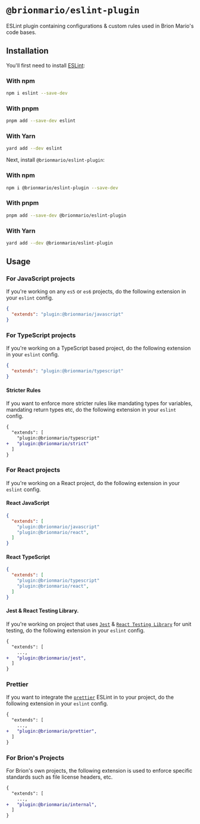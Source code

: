 # `@brionmario/eslint-plugin`

ESLint plugin containing configurations & custom rules used in Brion Mario's code bases.

## Installation

You'll first need to install [ESLint](https://eslint.org/):

### With npm

```sh
npm i eslint --save-dev
```

### With pnpm

```sh
pnpm add --save-dev eslint
```

### With Yarn

```sh
yard add --dev eslint
```

Next, install `@brionmario/eslint-plugin`:

### With npm

```sh
npm i @brionmario/eslint-plugin --save-dev
```

### With pnpm

```sh
pnpm add --save-dev @brionmario/eslint-plugin
```

### With Yarn

```sh
yard add --dev @brionmario/eslint-plugin
```

## Usage

### For JavaScript projects

If you're working on any `es5` or `es6` projects, do the following extension in your `eslint` config.

```json
{
  "extends": "plugin:@brionmario/javascript"
}
```

### For TypeScript projects

If you're working on a TypeScript based project, do the following extension in your `eslint` config.

```json
{
  "extends": "plugin:@brionmario/typescript"
}
```

#### Stricter Rules

If you want to enforce more stricter rules like mandating types for variables, mandating return types etc, do the following extension in your `eslint` config.

```diff
{
  "extends": [
    "plugin:@brionmario/typescript"
+   "plugin:@brionmario/strict"
  ]
}
```

### For React projects

If you're working on a React project, do the following extension in your `eslint` config.

#### React JavaScript

```json
{
  "extends": [
    "plugin:@brionmario/javascript"
    "plugin:@brionmario/react",
  ]
}
```

#### React TypeScript

```json
{
  "extends": [
    "plugin:@brionmario/typescript"
    "plugin:@brionmario/react",
  ]
}
```

#### Jest & React Testing Library.

If you're working on project that uses [`Jest`](https://jestjs.io/) & [`React Testing Library`](https://testing-library.com/docs/react-testing-library/intro/) for unit testing, do the following extension in your `eslint` config.

```diff
{
  "extends": [
    ...,
+   "plugin:@brionmario/jest",
  ]
}
```

### Prettier

If you want to integrate the [`prettier`](https://github.com/prettier/prettier-eslint) ESLint in to your project, do the following extension in your `eslint` config.

```diff
{
  "extends": [
    ...,
+   "plugin:@brionmario/prettier",
  ]
}
```

### For Brion's Projects

For Brion's own projects, the following extension is used  to enforce specific standards such as file license headers, etc.

```diff
{
  "extends": [
    ...,
+   "plugin:@brionmario/internal",
  ]
}
```
